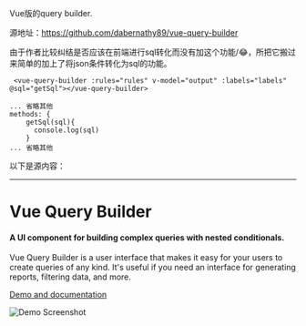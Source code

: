 Vue版的query builder.

源地址：https://github.com/dabernathy89/vue-query-builder

由于作者比较纠结是否应该在前端进行sql转化而没有加这个功能/😂，所把它搬过来简单的加上了将json条件转化为sql的功能。

``` 
 <vue-query-builder :rules="rules" v-model="output" :labels="labels" @sql="getSql"></vue-query-builder>

... 省略其他
methods: {
    getSql(sql){
      console.log(sql)
    }
... 省略其他
```



以下是源内容：

------


Vue Query Builder
======


#### A UI component for building complex queries with nested conditionals.

Vue Query Builder is a user interface that makes it easy for your users to create queries of any kind. It's useful if you need an interface for generating reports, filtering data, and more.


[Demo and documentation](https://dabernathy89.github.io/vue-query-builder/)

![Demo Screenshot](https://raw.githubusercontent.com/dabernathy89/vue-query-builder/master/public/demo-screenshot.png "Demo screenshot")